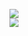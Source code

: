 [![](https://img.shields.io/badge/Made%20With-Github%20Spray-lightgrey.svg?style=for-the-badge&logo=github)](https://github.com/Annihil/github-spray#939)  
[![](https://i.imgur.com/2DrTn0Z.gif)](https://github.com/Annihil/github-spray)